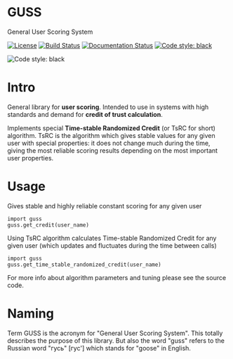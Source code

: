 # GUSS
General User Scoring System

[![License](https://img.shields.io/badge/License-Apache%202.0-blue.svg)](https://opensource.org/licenses/Apache-2.0)
[![Build Status](https://travis-ci.com/Abzac/guss.svg?branch=master)](https://travis-ci.com/Abzac/guss)
<a href="https://black.readthedocs.io/en/stable/?badge=stable"><img alt="Documentation Status" src="https://readthedocs.org/projects/black/badge/?version=stable"></a>
<a href="https://github.com/python/black"><img alt="Code style: black" src="https://img.shields.io/badge/code%20style-black-000000.svg"></a>

<img alt="Code style: black" src="https://encrypted-tbn0.gstatic.com/images?q=tbn:ANd9GcR59uWO9rvZY7Z9LvTRil2efJtJPInS2E26pw1j2pPbo0v3YcDE">

# Intro

General library for **user scoring**. 
Intended to use in systems with high standards and demand for **credit of trust calculation**.

Implements special **Time-stable Randomized Credit** (or TsRC for short) algorithm.
TsRC is the algorithm which gives stable values for any given user with special properties: 
it does not change much during the time, giving the most reliable scoring results depending on the most important user properties. 

# Usage

Gives stable and highly reliable constant scoring for any given user
```
import guss
guss.get_credit(user_name)
```

Using TsRC algorithm calculates Time-stable Randomized Credit for any given user (which updates and fluctuates during the time between calls)
```
import guss
guss.get_time_stable_randomized_credit(user_name)
```

For more info about algorithm parameters and tuning please see the source code.

# Naming

Term GUSS is the acronym for "General User Scoring System". This totally describes the purpose of this library.
But also the word "guss" refers to the Russian word "гусь" [гус'] which stands for "goose" in English.
